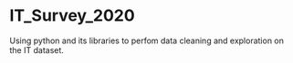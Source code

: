 # IT_Survey_2020
Using python and its libraries to perfom data cleaning and exploration on the IT dataset.

